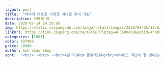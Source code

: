 ```yaml
---
layout: post 
title:  "하마테 아동용 가방형 애니멀 우비 기린" 
description: 하마테 아 ..
date: 2020-07-14 14:30:05 
img: https://static.coupangcdn.com/image/retail/images/2020/02/05/12/5/30ad4bda-80f9-41b2-8093-5a9c56392237.jpg 
linkUrl: https://link.coupang.com/re/AFFSDP?lptag=AF3600438&subid=ahnPublicAsk&pageKey=1235055907&itemId=2229504753&vendorItemId=70227124957&traceid=V0-113-066bda2b0cbcba97 
categories: [1005] 
color: 4374D9 
price: 18900 
author: Ask View Shop 
cont:  "<br/> -<br/> -<br/>4살 키96cm 몸무게16kg<br/>m사이즈 적당히 잘 맞아요<br/>가격이 좀 있지만 그거빼면 모두만족<br/>가방매고 입기도 좋고<br/>가방방수커버는 더 저렴하고 간편하지만 가방에 둘러쌌다 뺐다 하기가 불편할것 같아서 비옷으로 덮는게 더 나을것 같더라구요<br/>가방을 맨 체로 입는것 자체가 시간은 걸리지만 할 수는 있더라구요<br/>가볍구 부드럽고 냄새는 살짝 납니다<br/>그리고 가방을 매었을 때 단추를 잠그면 타이트하게 잠겨요<br/>그리고 보관가방이 작진 않은데 비옿 재질이 천이 아니고 약간 탄력이 있는 재질이라 조그맣게 개어서 보관가방에 넣으려면 애들한텐 좀 힘들것 같아요<br/>그리고 아쉬운건 가방을 매었을 때 가방이 덮이는 포켓?부분이 아랫부분이 열리면서 넓어지는 반면 윗부분은 좁아서 등 쪽 비옷이 불룩올라와서<br/>다들 비슷한 형태라 로켓으로 주문해보았어요<br/>바느질이 아닌 열압착?방식으로 단단하게 잘 만들어진것 같았어요<br/>바람불어도 뒤로 넘어갈일이 없어요<br/>반품하고 방수되는 예비책가방을 하나 더 구매했어요<br/>보통 검색했을 때 가방커버가 되는 비옷이 해외 직구가 많고<br/>아무리 생각해도 가방 입은채로 혼자 비옷 입고 벗고 챙기고 불편할것 같고 품도 단추 잠그기 타이트해서<br/>아이가 스스로 입고 벗을 수 있는지 오늘 다시 살펴봤습니다<br/>앞 투명창도 크고 좋네요<br/>어깨뽕 등뽕 잔뜩 들어간것 처럼 보이고<br/>이 비옷를 선택한건 초1 딸아이가 가방을 매고 비옷을 입어 가방이 젖지 않게 하기 위함이에요<br/>일단 저학년 때 사용예정이라 비올때는 좀 작은 책가방을 메도록 하면 좀 나을 것 같아요<br/>조그만애가 엄청 큰 짐을 진것 처럼 좀 안쓰러워 보이더라구요 ㅠ<br/>초등학교 1학년이라 비오는날 입힐려고 샀는데 가방 들어가는 부분이 작아서 가방이 안들어가네요어정쩡하니 입으면 불편해 하네요ᆢ앞에 잠그기가ㅠㅠ<br/>키 많이 작은 109센치 20키로  초 1여아 XL 주문했어요<br/>특히 모자 쪼일수있는 끈이잇어서<br/>팔 부분에 끈형태로 포인트를 주었는데 똑딱이가 잘못달려 소매가 좁아져서 그냥 떼어버렸네요<br/>팔은 좀 길어 두번정도 입혀야 하더라구요<br/>학교에서 의자에 걸어놓을 수 있다면 괜찮고 걸어놓을 수 없다면 보관가방을 다른걸 챙겨보내야할수도 있겠어요<br/>" 
---
```

